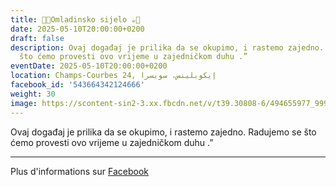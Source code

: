 ```yaml
---
title: 🍫🍪Omladinsko sijelo ☕️🍩
date: 2025-05-10T20:00:00+0200
draft: false
description: Ovaj događaj je prilika da se okupimo, i rastemo zajedno. Radujemo se
  što ćemo provesti ovo vrijeme u zajedničkom duhu .”
eventDate: 2025-05-10T20:00:00+0200
location: Champs-Courbes 24, ‏إيكوبلينس‏، ‏سويسرا‏
facebook_id: '543664342124666'
weight: 30
image: https://scontent-sin2-3.xx.fbcdn.net/v/t39.30808-6/494655977_999846225609310_4487878895912218163_n.jpg?_nc_cat=107&ccb=1-7&_nc_sid=9e60e4&_nc_ohc=eJskpzNXuEwQ7kNvwGLh2Gg&_nc_oc=AdlnpceRjKr2GBRqxpAE_dn0LqmkJzIpD7goPp8quPGoZIO-ch7mOfE8iMOZfpol6Ik&_nc_zt=23&_nc_ht=scontent-sin2-3.xx&edm=ABTKTjYEAAAA&_nc_gid=DDBJCMzEQ9tk2ES_3tuDHA&oh=00_AfLdFrg3vMaw5JTyX--ZtUpDT4OB4-xcXjfRK0ho9EcazA&oe=6831B818
---
```


Ovaj događaj je prilika da se okupimo, i rastemo zajedno. Radujemo se što ćemo provesti ovo vrijeme u zajedničkom duhu .”

---

Plus d'informations sur [Facebook](https://facebook.com/events/543664342124666)